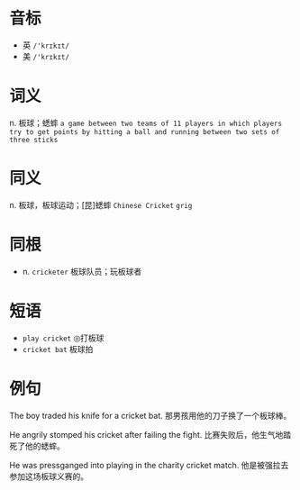 # 音标

- 英 `/'krɪkɪt/`
- 美 `/'krɪkɪt/`

# 词义

n. 板球；蟋蟀
`a game between two teams of 11 players in which players try to get points by hitting a ball and running between two sets of three sticks`

# 同义

n. 板球，板球运动；[昆]蟋蟀
`Chinese Cricket` `grig`

# 同根

- n. `cricketer` 板球队员；玩板球者

# 短语

- `play cricket` ◎打板球
- `cricket bat` 板球拍

# 例句

The boy traded his knife for a cricket bat.
那男孩用他的刀子换了一个板球棒。

He angrily stomped his cricket after failing the fight.
比赛失败后，他生气地踏死了他的蟋蟀。

He was pressganged into playing in the charity cricket match.
他是被强拉去参加这场板球义赛的。


